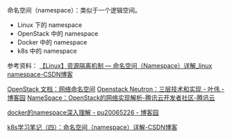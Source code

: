 命名空间（namespace）：类似于一个逻辑空间。
- Linux 下的 namespace
- OpenStack 中的 namespace
- Docker 中的 namespace
- k8s 中的 namespace

参考资料：
[【Linux】资源隔离机制 — 命名空间（Namespace）详解_linux namespace-CSDN博客](https://blog.csdn.net/Dreaming_TI/article/details/144539894)

[OpenStack 文档：网络命名空间](https://docs.openstack.org/mitaka/networking-guide/intro-network-namespaces.html)
[Openstack Neutron：三层技术和实现 - 叶伟 - 博客园](https://www.cnblogs.com/pmyewei/p/6883547.html)
[NameSpace：OpenStack的网络实现解析-腾讯云开发者社区-腾讯云](https://cloud.tencent.com/developer/article/1083542)

[docker的namespace深入理解 - pu20065226 - 博客园](https://www.cnblogs.com/pu20065226/p/13514513.html)

[k8s学习笔记（四）：命名空间（namespace）详解-CSDN博客](https://blog.csdn.net/qq_57629230/article/details/131384133)
